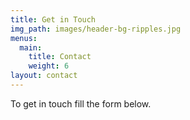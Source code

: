 ```yaml
---
title: Get in Touch
img_path: images/header-bg-ripples.jpg
menus:
  main:
    title: Contact
    weight: 6
layout: contact
---
```


To get in touch fill the form below.
